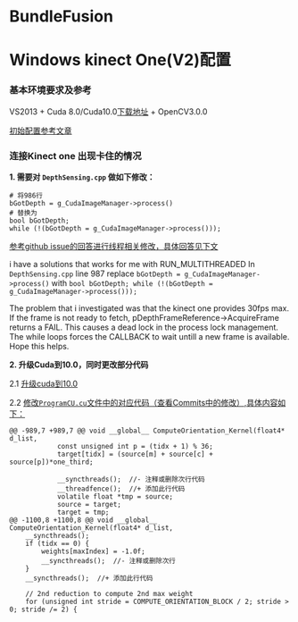 # BundleFusion

# Windows kinect One(V2)配置
### 基本环境要求及参考
VS2013 + Cuda 8.0/Cuda10.0[下载地址](https://developer.nvidia.com/cuda-toolkit-archive) + OpenCV3.0.0 

[初始配置参考文章](https://zhoujie1994.cn/2019/04/12/21/)

### 连接Kinect one 出现卡住的情况

**1. 需要对 `DepthSensing.cpp` 做如下修改：**
```
# 将986行
bGotDepth = g_CudaImageManager->process()
# 替换为
bool bGotDepth;
while (!(bGotDepth = g_CudaImageManager->process()));
```

[参考github issue的回答进行线程相关修改，具体回答见下文](https://github.com/niessner/BundleFusion/issues/6#issuecomment-468109093)

i have a solutions that works for me with RUN_MULTITHREADED
In `DepthSensing.cpp` line 987 replace
`bGotDepth = g_CudaImageManager->process()`
with
`bool bGotDepth; while (!(bGotDepth = g_CudaImageManager->process()));`

The problem that i investigated was that the kinect one provides 30fps max. If the frame is not ready to fetch, pDepthFrameReference->AcquireFrame returns a FAIL. This causes a dead lock in the process lock management. The while loops forces the CALLBACK to wait untill a new frame is available. Hope this helps.

**2. 升级Cuda到10.0，同时更改部分代码**

2.1 [升级cuda到10.0](https://github.com/niessner/BundleFusion/issues/6#issuecomment-706874803)

2.2 [修改`ProgramCU.cu`文件中的对应代码（查看Commits中的修改）,具体内容如下：](https://github.com/niessner/BundleFusion/pull/56#issue-425077863)

```
@@ -989,7 +989,7 @@ void __global__ ComputeOrientation_Kernel(float4* d_list,
			const unsigned int p = (tidx + 1) % 36;
			target[tidx] = (source[m] + source[c] + source[p])*one_third;

			__syncthreads();  //- 注释或删除次行代码
			__threadfence();  //+ 添加此行代码
			volatile float *tmp = source;
			source = target;
			target = tmp;
@@ -1100,8 +1100,8 @@ void __global__ ComputeOrientation_Kernel(float4* d_list,
	__syncthreads();
	if (tidx == 0) {
		weights[maxIndex] = -1.0f;
		__syncthreads();  //- 注释或删除次行
	}
	__syncthreads();  //+ 添加此行代码

	// 2nd reduction to compute 2nd max weight
	for (unsigned int stride = COMPUTE_ORIENTATION_BLOCK / 2; stride > 0; stride /= 2) {
```
